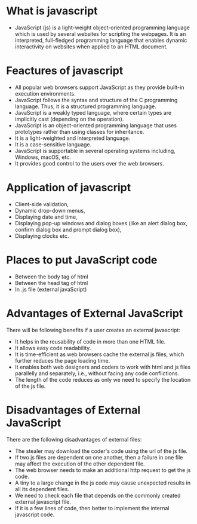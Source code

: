 # What is javascript
* JavaScript (js) is a light-weight object-oriented programming language which is used by several websites for scripting the webpages. It is an interpreted, full-fledged 
  programming language that enables dynamic interactivity on websites when applied to an HTML document.
# Feactures of javascript
* All popular web browsers support JavaScript as they provide built-in execution environments.
* JavaScript follows the syntax and structure of the C programming language. Thus, it is a structured programming language.
* JavaScript is a weakly typed language, where certain types are implicitly cast (depending on the operation).
* JavaScript is an object-oriented programming language that uses prototypes rather than using classes for inheritance.
* It is a light-weighted and interpreted language.
* It is a case-sensitive language.
* JavaScript is supportable in several operating systems including, Windows, macOS, etc.
* It provides good control to the users over the web browsers.
# Application of javascript
* Client-side validation,
* Dynamic drop-down menus,
* Displaying date and time,
* Displaying pop-up windows and dialog boxes (like an alert dialog box, confirm dialog box and prompt dialog box),
* Displaying clocks etc.
# Places to put JavaScript code
* Between the body tag of html
* Between the head tag of html
* In .js file (external javaScript)
# Advantages of External JavaScript
  There will be following benefits if a user creates an external javascript:
* It helps in the reusability of code in more than one HTML file.
* It allows easy code readability.
* It is time-efficient as web browsers cache the external js files, which further reduces the page loading time.
* It enables both web designers and coders to work with html and js files parallelly and separately, i.e., without facing any code conflictions.
* The length of the code reduces as only we need to specify the location of the js file.
# Disadvantages of External JavaScript
  There are the following disadvantages of external files:
* The stealer may download the coder's code using the url of the js file.
* If two js files are dependent on one another, then a failure in one file may affect the execution of the other dependent file.
* The web browser needs to make an additional http request to get the js code.
* A tiny to a large change in the js code may cause unexpected results in all its dependent files.
* We need to check each file that depends on the commonly created external javascript file.
* If it is a few lines of code, then better to implement the internal javascript code.
